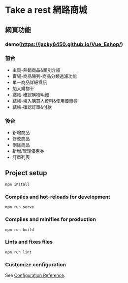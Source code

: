 # Take a rest 網路商城
## 網頁功能 
### demo(https://jacky6450.github.io/Vue_Eshop/)
### 前台
* 主頁-熱銷商品&類別介紹
* 賣場-商品陳列-商品分類過濾功能
* 單一商品詳細資訊
* 加入購物車
* 結帳-確認購物明細
* 結帳-填入購買人資料&使用優惠券
* 結帳-確認訂單&付款
### 後台
* 新增商品
* 修改商品
* 刪除商品
* 新增/管理優惠券
* 訂單列表
## Project setup
```
npm install
```

### Compiles and hot-reloads for development
```
npm run serve
```

### Compiles and minifies for production
```
npm run build
```

### Lints and fixes files
```
npm run lint
```

### Customize configuration
See [Configuration Reference](https://cli.vuejs.org/config/).
